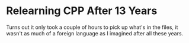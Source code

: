 # Relearning CPP After 13 Years

Turns out it only took a couple of hours to pick up what's in the files, it wasn't as much of a foreign language as I imagined after all these years.


